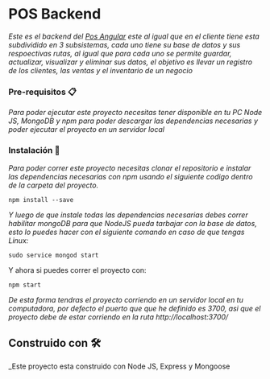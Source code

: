 # POS Backend

_Este es el backend del [Pos Angular](https://github.com/Franklingp/portafolioAngular) este al igual que en el cliente tiene esta subdividido en 3 subsistemas, cada uno tiene su base de datos y sus respoectivas rutas, al igual que para cada uno se permite guardar, actualizar, visualizar y eliminar sus datos, el objetivo es llevar un registro de los clientes, las ventas y el inventario de un negocio_

### Pre-requisitos 📋

_Para poder ejecutar este proyecto necesitas tener disponible en tu PC Node JS, MongoDB y npm para poder descargar las dependencias necesarias y poder ejecutar el proyecto en un servidor local_

### Instalación 🔧

_Para poder correr este proyecto necesitas clonar el repositorio e instalar las dependencias necesarias con npm usando el siguiente codigo dentro de la carpeta del proyecto._

```
npm install --save
```

_Y luego de que instale todas las dependencias necesarias debes correr habilitar mongoDB para que NodeJS pueda tarbajar con la base de datos, esto lo puedes hacer con el siguiente comando en caso de que tengas Linux:_

```
sudo service mongod start
```

Y ahora si puedes correr el proyecto con:

```
npm start
```

_De esta forma tendras el proyecto corriendo en un servidor local en tu computadora, por defecto el puerto que que he definido es 3700, asi que el proyecto debe de estar corriendo en la ruta http://localhost:3700/_

## Construido con 🛠️

_Este proyecto esta construido con Node JS, Express y Mongoose